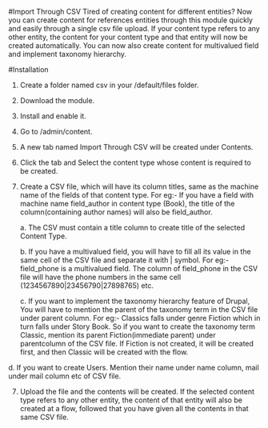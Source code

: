 #Import Through CSV
Tired of creating content for different entities? Now you can create content for references entities through this module quickly and easily through a single csv file upload. If your content type refers to any other entity, the content for your content type and that entity will now be created automatically. You can now also create content for multivalued field and implement taxonomy hierarchy. 

#Installation
1. Create a folder named csv in your /default/files folder.
2. Download the module.
3. Install and enable it.
3. Go to /admin/content.
4. A new tab named Import Through CSV will be created under Contents.
5. Click the tab and Select the content type whose content is required to be created.
6. Create a CSV file, which will have its column titles, same as the machine name of the fields of that content type. For eg:- If you have a field with machine name field_author in content type (Book), the title of the column(containing author names) will also be field_author.

   a. The CSV must contain a title column to create title of the selected Content Type.

   b. If you have a multivalued field, you will have to fill all its value in the same cell of the CSV file and separate it with | symbol. For eg:- field_phone is a multivalued field. The column of field_phone in the CSV file will have the phone numbers in the same cell (1234567890|23456790|27898765) etc.

   c. If you want to implement the taxonomy hierarchy feature of Drupal, You will have to mention the parent of the taxonomy term in the CSV file under parent column. For eg:- Classics falls under genre Fiction which in turn falls under Story Book. So if you want to create the taxonomy term Classic, mention its parent Fiction(immediate parent) under parentcolumn of the CSV file. If Fiction is not created, it will be created first, and then Classic will be created with the flow.

  d. If you want to create Users. Mention their name under name column, mail under mail column etc of CSV file.

7. Upload the file and the contents will be created. If the selected content type refers to any other entity, the content of that entity will also be created at a flow, followed that you have given all the contents in that same CSV file.
